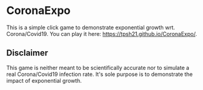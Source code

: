 # CoronaExpo

This is a simple click game to demonstrate exponential growth wrt. Corona/Covid19. You can play it here: https://tpsh21.github.io/CoronaExpo/.

## Disclaimer
This game is neither meant to be scientifically accurate nor to simulate a real Corona/Covid19 infection rate. It's sole purpose is to demonstrate the impact of exponential growth.